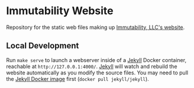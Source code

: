 # Immutability Website

Repository for the static web files making up [Immutability, LLC's website][immutability-io].

## Local Development

Run `make serve` to launch a webserver inside of a [Jekyll] Docker container, reachable at `http://127.0.0.1:4000/`. [Jekyll][jekyll] will watch and rebuild the website automatically as you modify the source files. You may need to pull the [Jekyll Docker image][jekyll-docker] first (`docker pull jekyll/jekyll`).

[immutability-io]: https://immutability.io
[jekyll-docker]: https://hub.docker.com/r/jekyll/jekyll/
[jekyll]: https://jekyllrb.com/
